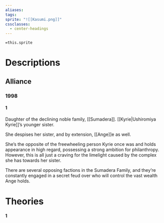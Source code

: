 ```yaml
---
aliases: 
tags: 
sprite: "![[Kasumi.png]]"
cssclasses:
  - center-headings
---
```


`=this.sprite`
# Descriptions

## Alliance
### 1998
#### 1
Daughter of the declining noble family, [[Sumadera]].
[[Kyrie|Ushiromiya Kyrie]]’s younger sister.

She despises her sister, and by extension, [[Ange]]e as well.

She’s the opposite of the freewheeling person Kyrie once was and holds appearance in high regard, possessing a strong ambition for philanthropy. However, this is all just a craving for the limelight caused by the complex she has towards her sister.

There are several opposing factions in the Sumadera Family, and they’re constantly engaged in a secret feud over who will control the vast wealth Ange holds.
# Theories
#### 1